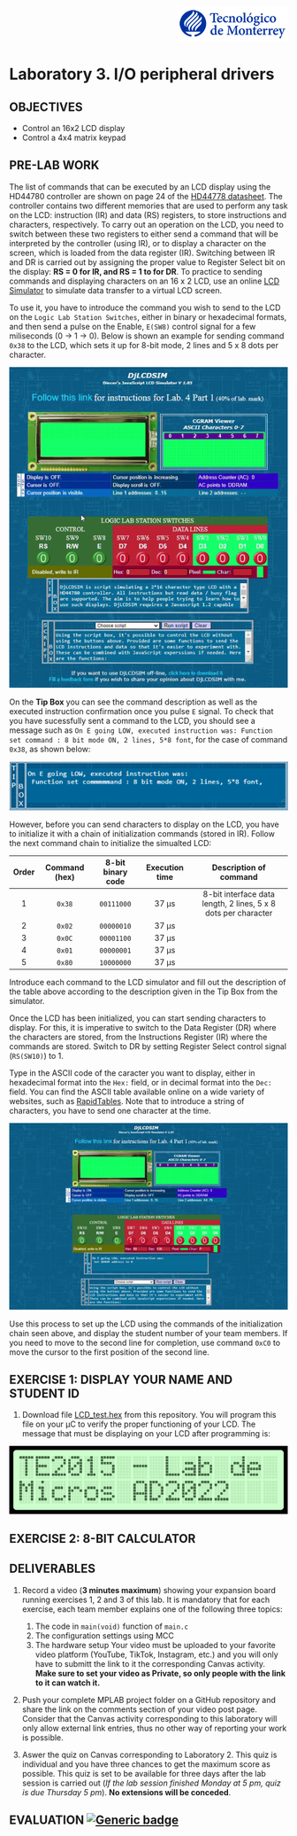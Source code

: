 <p align="right">
  <img src="../img/teclogo.png">
</p>

# **Laboratory 3. I/O peripheral drivers**

## **OBJECTIVES**
* Control an 16x2 LCD display 
* Control a 4x4 matrix keypad

## **PRE-LAB WORK**
The list of commands that can be executed by an LCD display using the HD44780 controller are shown on page 24 of the [HD44778 datasheet](../datasheets/HD44780U.pdf). The controller contains two different memories that are used to perform any task on the LCD: instruction (IR) and data (RS) registers, to store instructions and characters, respectively. To carry out an operation on the LCD, you need to switch between these two registers to either send a command that will be interpreted by the controller (using IR), or to display a character on the screen, which is loaded from the data register (IR). Switching between IR and DR is carried out by assigning the proper value to Register Select bit on the display: **RS = 0 for IR, and RS = 1 to for DR**. To practice to sending commands and displaying characters on an 16 x 2 LCD, use an online [LCD Simulator](https://people.ucalgary.ca/~smithmr/2015webs/encm511_15/15_Labs/SimulationForLab4/djlcdsim1/djlcdsim.html) to simulate data transfer to a virtual LCD screen.

To use it, you have to introduce the command you wish to send to the LCD on the ``Logic Lab Station Switches``, either in binary or hexadecimal formats, and then send a pulse on the Enable, ``E(SW8)`` control signal for a few miliseconds (0 → 1 → 0). Below is shown an example for sending command ``0x38`` to the LCD, which sets it up for 8-bit mode, 2 lines and 5 x 8 dots per character. 

<p align="center">
  <img src="img/LCD_sim.gif">
</p>

On the **Tip Box** you can see the command description as well as the executed instruction confirmation once you pulse ``E`` signal. To check that you have sucessfully sent a command to the LCD, you should see a message such as ``On E going LOW, executed instruction was: Function set command : 8 bit mode ON, 2 lines, 5*8 font``, for the case of command ``0x38``, as shown below:

<p align="center">
  <img src="img/command_sent.png">
</p>

However, before you can send characters to display on the LCD, you have to initialize it with a chain of initialization commands (stored in IR). Follow the next command chain to initialize the simualted LCD:

| Order | Command (hex) | 8-bit binary code | Execution time | Description of command | 
| :---: | :---: | :---: | :---: | :---: |
| 1 | `` 0x38 `` | ``00111000`` | 37 &mu;s | 8-bit interface data length, 2 lines, 5 x 8 dots per character | 
| 2 | `` 0x02 `` | ``00000010`` | 37 &mu;s |  | 
| 3 | `` 0x0C `` | ``00001100`` | 37 &mu;s |  |
| 4 | `` 0x01 `` | ``00000001`` | 37 &mu;s |  | 
| 5 | `` 0x80 `` | ``10000000`` | 37 &mu;s |  | 
</p>

Introduce each command to the LCD simulator and fill out the description of the table above according to the description given in the Tip Box from the simulator.  

Once the LCD has been initialized, you can start sending characters to display. For this, it is imperative to switch to the Data Register (DR) where the characters are stored, from the Instructions Register (IR) where the commands are stored. Switch to DR by setting Register Select control signal (``RS(SW10)``) to 1. 

Type in the ASCII code of the caracter you want to display, either in hexadecimal format into the ``Hex:`` field, or in decimal format into the ``Dec:`` field. You can find the ASCII table available online on a wide variety of websites, such as [RapidTables](https://www.rapidtables.com/code/text/ascii-table.html). Note that to introduce a string of characters, you have to send one character at the time. 

<p align="center">
  <img src="img/LCD_sim_char.gif">
</p>

Use this process to set up the LCD using the commands of the initialization chain seen above, and display the student number of your team members. If you need to move to the second line for completion, use command ``0xC0`` to move the cursor to the first position of the second line.

## __EXERCISE 1: DISPLAY YOUR NAME AND STUDENT ID__
1. Download file [LCD_test.hex](/Lab03/LCD_test.hex) from this repository. You will program this file on your &mu;C to verify the proper functioning of your LCD. The message that must be displaying on your LCD after programming is:

<p align="center">
  <img src="img/msg1.png">
</p>



## __EXERCISE 2: 8-BIT CALCULATOR__


## __DELIVERABLES__
1. Record a video (__3 minutes maximum__) showing your expansion board running exercises 1, 2 and 3 of this lab. It is mandatory that for each exercise, each team member explains one of the following three topics:
   1. The code in ``main(void)`` function of ``main.c``
   2. The configuration settings using MCC
   3. The hardware setup
Your video must be uploaded to your favorite video platform (YouTube, TikTok, Instagram, etc.) and you will only have to submitt the link to it the corresponding Canvas activity. __Make sure to set your video as Private, so only people with the link to it can watch it.__

2. Push your complete MPLAB project folder on a GitHub repository and share the link on the comments section of your video post page. Consider that the Canvas activity corresponding to this laboratory will only allow external link entries, thus no other way of reporting your work is possible.

3. Aswer the quiz on Canvas corresponding to Laboratory 2. This quiz is individual and you have three chances to get the maximum score as possible. This quiz is set to be available for three days after the lab session is carried out (_If the lab session finished Monday at 5 pm, quiz is due Thursday 5 pm_). __No extensions will be conceded__. 

## __EVALUATION__ [![Generic badge](https://img.shields.io/badge/Submit-Laboratory_3-blue.svg?style=flat&logo=appveyor)](https://www.digikey.com.mx/es/articles/why-how-to-use-serial-peripheral-interface-simplify-connections-between-multiple-devices)

